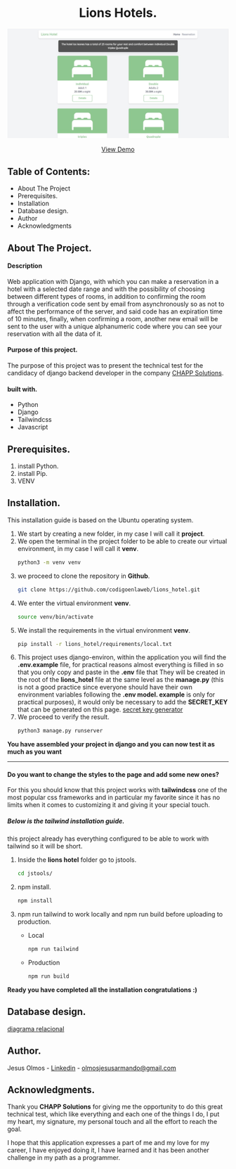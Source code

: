 <h1 align="center">Lions Hotels.</h1> 

![View project](https://github.com/codigoenlaweb/lions_hotel/blob/master/static/img/imgreadme1.jpeg)

<div align="center">
    <a align="center" href="https://lionshotel.herokuapp.com/">View Demo</a>
</div>

## Table of Contents:
- About The Project
- Prerequisites.
- Installation
- Database design.
- Author
- Acknowledgments

## About The Project.
#### Description
Web application with Django, with which you can make a reservation in a hotel with a selected date range and with the possibility of choosing between different types of rooms, in addition to confirming the room through a verification code sent by email from asynchronously so as not to affect the performance of the server, and said code has an expiration time of 10 minutes, finally, when confirming a room, another new email will be sent to the user with a unique alphanumeric code where you can see your reservation with all the data of it.
#### Purpose of this project.
The purpose of this project was to present the technical test for the candidacy of django backend developer in the company [CHAPP Solutions](https://chappsolutions.com/es/ "CHAPP Solutions"). 
#### built with.
- Python
- Django
- Tailwindcss
- Javascript

## Prerequisites.
1. install Python.
2. install Pip.
3. VENV

## Installation.
This installation guide is based on the Ubuntu operating system.

1. We start by creating a new folder, in my case I will call it **project**.
2. We open the terminal in the project folder to be able to create our virtual environment, in my case I will call it **venv**.
   ```sh
   python3 -m venv venv
   ```
3. we proceed to clone the repository in **Github**.
   ```sh
   git clone https://github.com/codigoenlaweb/lions_hotel.git
   ```
4. We enter the virtual environment **venv**.
   ```sh
   source venv/bin/activate
   ```
5. We install the requirements in the virtual environment **venv**.
   ```sh
   pip install -r lions_hotel/requirements/local.txt
   ```
6. This project uses django-environ, within the application you will find the **.env.example** file, for practical reasons almost everything is filled in so that you only copy and paste in the **.env** file that They will be created in the root of the **lions_hotel** file at the same level as the **manage.py** (this is not a good practice since everyone should have their own environment variables following the **.env model. example** is only for practical purposes), it would only be necessary to add the **SECRET_KEY** that can be generated on this page.
[secret key generator](https://djecrety.ir/ "generador secret_key") 
7. We proceed to verify the result.
   ```sh
   python3 manage.py runserver
   ```
   
**You have assembled your project in django and you can now test it as much as you want**


------------

#### Do you want to change the styles to the page and add some new ones?
For this you should know that this project works with **tailwindcss** one of the most popular css frameworks and in particular my favorite since it has no limits when it comes to customizing it and giving it your special touch.

##### Below is the tailwind installation guide.
this project already has everything configured to be able to work with tailwind so it will be short.

1. Inside the **lions hotel** folder go to jstools.
   ```sh
   cd jstools/
   ```
2. npm install.
   ```sh
   npm install
   ```

3. npm run tailwind to work locally and npm run build before uploading to production.
   - Local
     ```sh
     npm run tailwind
     ```
   - Production
     ```sh
     npm run build
     ```
**Ready you have completed all the installation congratulations :)** 

## Database design.
[diagrama relacional](https://drive.google.com/file/d/1HpivqhYgemKfOTEcpf3FEgm9jLDR9sZW/view?usp=drivesdk "diagrama relacional")

## Author.
Jesus Olmos - [Linkedin](https://www.linkedin.com/in/jesus-armando-olmos-olmos-607748228/ "Linkedin") - olmosjesusarmando@gmail.com

## Acknowledgments.
Thank you **CHAPP Solutions** for giving me the opportunity to do this great technical test, which like everything and each one of the things I do, I put my heart, my signature, my personal touch and all the effort to reach the goal.

I hope that this application expresses a part of me and my love for my career, I have enjoyed doing it, I have learned and it has been another challenge in my path as a programmer.

